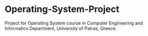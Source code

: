 # Operating-System-Project
Project for Operating System course in Computer Engineering and Informatics Department, University of Patras, Greece.
